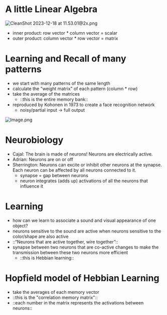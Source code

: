 # A little Linear Algebra

![CleanShot 2023-12-18 at 11.53.01@2x.png](Lecture%204.assets/CleanShot%202023-12-18%20at%2011.53.01@2x.png)

- inner product: row vector * column vector = scalar
- outer product: column vector * row vector = matrix

# Learning and Recall of many patterns

- we start with many patterns of the same length
- calculate the "weight matrix" of each pattern (column * row)
- take the average of the matrices
   - ::this is the entire memory bank::
- reproduced by Kohonen in 1973 to create a face recognition network
   - noisy/partial input → full output

![Image.png](Lecture%204.assets/Image.png)

# Neurobiology

- Cajal: The brain is made of neurons! Neurons are electrically active.
- Adrian: Neurons are on or off
- Sherrington: Neurons can excite or inhibit other neurons at the synapse. Each neuron can be affected by all neurons connected to it.
   - synapse = gap between neurons
   - neuron integrates (adds up) activations of all the neurons that influence it

# Learning

- how can we learn to associate a sound and visual appearance of one object?
- neurons sensitive to the sound are active when neurons sensitive to the color/shape are also active
- ::“Neurons that are active together, wire together”::
- synapse between two neurons that are co-active changes to make the transmission between these two neurons more efficient
   - ::this is Hebbian learning::

# Hopfield model of Hebbian Learning

- take the averages of each memory vector
- ::this is the "correlation memory matrix"::
- ::each number in the matrix represents the activations between neurons::

